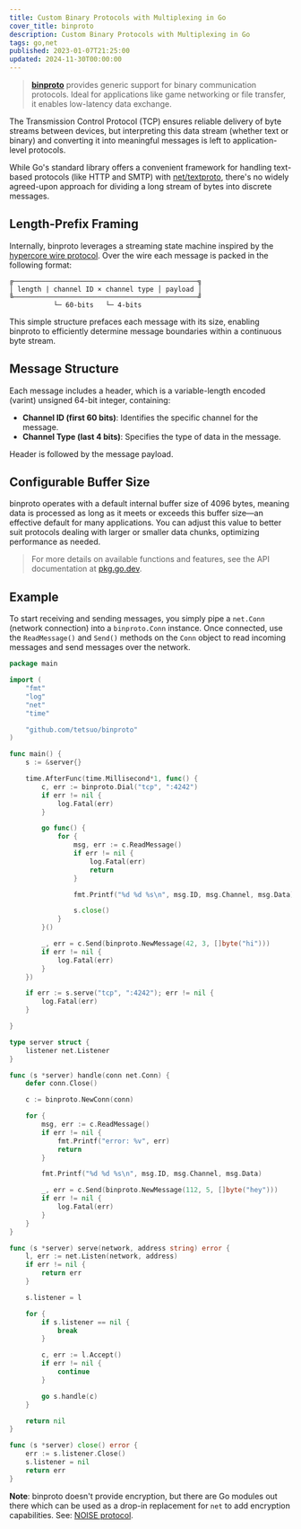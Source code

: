 ```yaml
---
title: Custom Binary Protocols with Multiplexing in Go
cover_title: binproto
description: Custom Binary Protocols with Multiplexing in Go
tags: go,net
published: 2023-01-07T21:25:00
updated: 2024-11-30T00:00:00
---
```


> [**binproto**](https://github.com/tetsuo/binproto) provides generic support for binary communication protocols. Ideal for applications like game networking or file transfer, it enables low-latency data exchange.

The Transmission Control Protocol (TCP) ensures reliable delivery of byte streams between devices, but interpreting this data stream (whether text or binary) and converting it into meaningful messages is left to application-level protocols.

While Go's standard library offers a convenient framework for handling text-based protocols (like HTTP and SMTP) with [net/textproto](https://pkg.go.dev/net/textproto), there's no widely agreed-upon approach for dividing a long stream of bytes into discrete messages.

## Length-Prefix Framing

Internally, binproto leverages a streaming state machine inspired by the [hypercore wire protocol](https://dat-ecosystem-archive.github.io/how-dat-works/#wire-protocol). Over the wire each message is packed in the following format:

```
╔──────────────────────────────────────────────╗
│ length | channel ID × channel type │ payload │
╚──────────────────────────────────────────────╝
           └─ 60-bits   └─ 4-bits
```

This simple structure prefaces each message with its size, enabling binproto to efficiently determine message boundaries within a continuous byte stream.

## Message Structure

Each message includes a header, which is a variable-length encoded (varint) unsigned 64-bit integer, containing:

* **Channel ID (first 60 bits)**: Identifies the specific channel for the message.
* **Channel Type (last 4 bits)**: Specifies the type of data in the message.

Header is followed by the message payload.

## Configurable Buffer Size

binproto operates with a default internal buffer size of 4096 bytes, meaning data is processed as long as it meets or exceeds this buffer size—an effective default for many applications. You can adjust this value to better suit protocols dealing with larger or smaller data chunks, optimizing performance as needed.

> For more details on available functions and features, see the API documentation at [pkg.go.dev](https://pkg.go.dev/github.com/tetsuo/binproto).

## Example

To start receiving and sending messages, you simply pipe a `net.Conn` (network connection) into a `binproto.Conn` instance. Once connected, use the `ReadMessage()` and `Send()` methods on the `Conn` object to read incoming messages and send messages over the network.

```go
package main

import (
	"fmt"
	"log"
	"net"
	"time"

	"github.com/tetsuo/binproto"
)

func main() {
	s := &server{}

	time.AfterFunc(time.Millisecond*1, func() {
		c, err := binproto.Dial("tcp", ":4242")
		if err != nil {
			log.Fatal(err)
		}

		go func() {
			for {
				msg, err := c.ReadMessage()
				if err != nil {
					log.Fatal(err)
					return
				}

				fmt.Printf("%d %d %s\n", msg.ID, msg.Channel, msg.Data)

				s.close()
			}
		}()

		_, err = c.Send(binproto.NewMessage(42, 3, []byte("hi")))
		if err != nil {
			log.Fatal(err)
		}
	})

	if err := s.serve("tcp", ":4242"); err != nil {
		log.Fatal(err)
	}

}

type server struct {
	listener net.Listener
}

func (s *server) handle(conn net.Conn) {
	defer conn.Close()

	c := binproto.NewConn(conn)

	for {
		msg, err := c.ReadMessage()
		if err != nil {
			fmt.Printf("error: %v", err)
			return
		}

		fmt.Printf("%d %d %s\n", msg.ID, msg.Channel, msg.Data)

		_, err = c.Send(binproto.NewMessage(112, 5, []byte("hey")))
		if err != nil {
			log.Fatal(err)
		}
	}
}

func (s *server) serve(network, address string) error {
	l, err := net.Listen(network, address)
	if err != nil {
		return err
	}

	s.listener = l

	for {
		if s.listener == nil {
			break
		}

		c, err := l.Accept()
		if err != nil {
			continue
		}

		go s.handle(c)
	}

	return nil
}

func (s *server) close() error {
	err := s.listener.Close()
	s.listener = nil
	return err
}
```

**Note**: binproto doesn't provide encryption, but there are Go modules out there which can be used as a drop-in replacement for `net` to add encryption capabilities. See: [NOISE protocol](http://www.noiseprotocol.org/).
